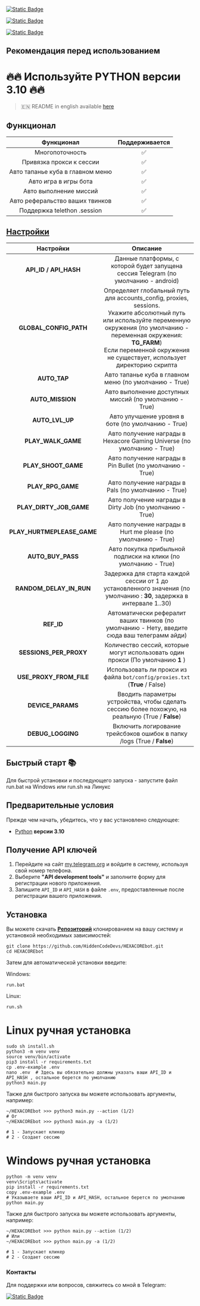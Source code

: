 [![Static Badge](https://img.shields.io/badge/Телеграм-Наш_канал-Link?style=for-the-badge&logo=Telegram&logoColor=white&logoSize=auto&color=blue)](https://t.me/hidden_coding)

[![Static Badge](https://img.shields.io/badge/Телеграм-Наш_чат-Link?style=for-the-badge&logo=Telegram&logoColor=white&logoSize=auto&color=blue)](https://t.me/hidden_codding_chat)

[![Static Badge](https://img.shields.io/badge/Телеграм-Ссылка_на_бота-Link?style=for-the-badge&logo=Telegram&logoColor=white&logoSize=auto&color=blue)](https://t.me/HexacoinBot/wallet?startapp=737844465)

## Рекомендация перед использованием

# 🔥🔥 Используйте PYTHON версии 3.10 🔥🔥

> 🇪🇳 README in english available [here](README-EN)

## Функционал  
|            Функционал            | Поддерживается |
|:--------------------------------:|:--------------:|
|         Многопоточность          |       ✅        | 
|     Привязка прокси к сессии     |       ✅        | 
| Авто тапанье куба в главном меню |       ✅        |
|      Авто игра в игры бота       |       ✅        |
|      Авто выполнение миссий      |       ✅        |
| Авто реферальство ваших твинков  |       ✅        |
|   Поддержка telethon .session    |       ✅        |


## [Настройки](https://github.com/HiddenCodeDevs/HEXACOREbot/blob/main/.env-example/)
|         Настройки          |                                                                                                                              Описание                                                                                                                               |
|:--------------------------:|:-------------------------------------------------------------------------------------------------------------------------------------------------------------------------------------------------------------------------------------------------------------------:|
|   **API_ID / API_HASH**    |                                                                                         Данные платформы, с которой будет запущена сессия Telegram (по умолчанию - android)                                                                                         |
|   **GLOBAL_CONFIG_PATH**   | Определяет глобальный путь для accounts_config, proxies, sessions. <br/>Укажите абсолютный путь или используйте переменную окружения (по умолчанию - переменная окружения: **TG_FARM**)<br/> Если переменной окружения не существует, использует директорию скрипта |
|        **AUTO_TAP**        |                                                                                                       Авто тапанье куба в главном меню (по умолчанию - True)                                                                                                        |
|      **AUTO_MISSION**      |                                                                                                       Авто выполнение доступных миссий (по умолчанию - True)                                                                                                        |
|      **AUTO_LVL_UP**       |                                                                                                         Авто улучшение уровня в боте (по умолчанию - True)                                                                                                          |
|     **PLAY_WALK_GAME**     |                                                                                               Авто получение награды в Hexacore Gaming Universe (по умолчанию - True)                                                                                               |
|    **PLAY_SHOOT_GAME**     |                                                                                                      Авто получение награды в Pin Bullet (по умолчанию - True)                                                                                                      |
|     **PLAY_RPG_GAME**      |                                                                                                         Авто получение награды в Pals (по умолчанию - True)                                                                                                         |
|  **PLAY_DIRTY_JOB_GAME**   |                                                                                                      Авто получение награды в Dirty Job (по умолчанию - True)                                                                                                       |
| **PLAY_HURTMEPLEASE_GAME** |                                                                                                    Авто получение награды в Hurt me please (по умолчанию - True)                                                                                                    |
|     **AUTO_BUY_PASS**      |                                                                                                   Авто покупка прибыльной подписки на клики (по умолчанию - True)                                                                                                   |
|  **RANDOM_DELAY_IN_RUN**   |                                                                        Задержка для старта каждой сессии от 1 до установленного значения (по умолчанию : **30**, задержка в интервале 1..30)                                                                        |
|         **REF_ID**         |                                                                                    Автоматически рефералит ваших твинков (по умолчанию - Нету, введите сюда ваш телеграмм айди)                                                                                     |
|   **SESSIONS_PER_PROXY**   |                                                                                           Количество сессий, которые могут использовать один прокси (По умолчанию **1** )                                                                                           |
|  **USE_PROXY_FROM_FILE**   |                                                                                             Использовать ли прокси из файла `bot/config/proxies.txt` (**True** / False)                                                                                             |
|     **DEVICE_PARAMS**      |                                                                                  Вводить параметры устройства, чтобы сделать сессию более похожую, на реальную  (True / **False**)                                                                                  |
|     **DEBUG_LOGGING**      |                                                                                               Включить логирование трейсбэков ошибок в папку /logs (True / **False**)                                                                                               |

## Быстрый старт 📚

Для быстрой установки и последующего запуска - запустите файл run.bat на Windows или run.sh на Линукс

## Предварительные условия
Прежде чем начать, убедитесь, что у вас установлено следующее:
- [Python](https://www.python.org/downloads/) **версии 3.10**

## Получение API ключей
1. Перейдите на сайт [my.telegram.org](https://my.telegram.org) и войдите в систему, используя свой номер телефона.
2. Выберите **"API development tools"** и заполните форму для регистрации нового приложения.
3. Запишите `API_ID` и `API_HASH` в файле `.env`, предоставленные после регистрации вашего приложения.

## Установка
Вы можете скачать [**Репозиторий**](https://github.com/HiddenCodeDevs/HEXACOREbot) клонированием на вашу систему и установкой необходимых зависимостей:
```shell
git clone https://github.com/HiddenCodeDevs/HEXACOREbot.git
cd HEXACOREbot
```

Затем для автоматической установки введите:

Windows:
```shell
run.bat
```

Linux:
```shell
run.sh
```

# Linux ручная установка
```shell
sudo sh install.sh
python3 -m venv venv
source venv/bin/activate
pip3 install -r requirements.txt
cp .env-example .env
nano .env  # Здесь вы обязательно должны указать ваши API_ID и API_HASH , остальное берется по умолчанию
python3 main.py
```

Также для быстрого запуска вы можете использовать аргументы, например:
```shell
~/HEXACOREbot >>> python3 main.py --action (1/2)
# Or
~/HEXACOREbot >>> python3 main.py -a (1/2)

# 1 - Запускает кликер
# 2 - Создает сессию
```


# Windows ручная установка
```shell
python -m venv venv
venv\Scripts\activate
pip install -r requirements.txt
copy .env-example .env
# Указываете ваши API_ID и API_HASH, остальное берется по умолчанию
python main.py
```

Также для быстрого запуска вы можете использовать аргументы, например:
```shell
~/HEXACOREbot >>> python main.py --action (1/2)
# Или
~/HEXACOREbot >>> python main.py -a (1/2)

# 1 - Запускает кликер
# 2 - Создает сессию
```




### Контакты

Для поддержки или вопросов, свяжитесь со мной в Telegram:

[![Static Badge](https://img.shields.io/badge/Телеграм-автор_бота-link?style=for-the-badge&logo=telegram&logoColor=white&logoSize=auto&color=blue)](https://t.me/ВАШЮЗЕРНЕЙМВТГ)

